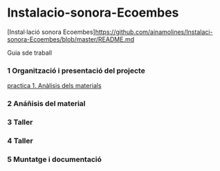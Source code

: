 # Instalacio-sonora-Ecoembes
[Instal·lació sonora Ecoembes]https://github.com/ainamolines/Instalaci-sonora-Ecoembes/blob/master/README.md

Guia sde traball

### 1 Organització i presentació del projecte
[practica 1. Anàlisis dels materials](materials.md)

### 2 Anáñisis del material

### 3 Taller

### 4 Taller

### 5 Muntatge i documentació
